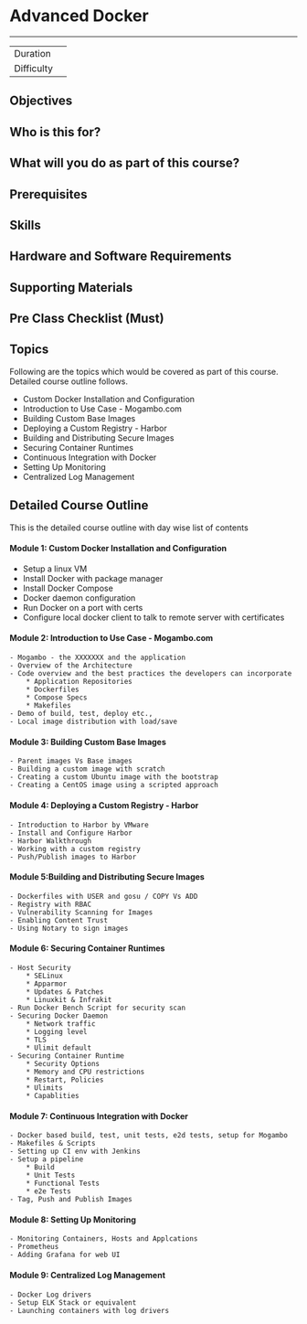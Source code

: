 # Advanced Docker
---------
|       |       |
| :------------ | :------------ |
| Duration      |         |
| Difficulty    |         |

## Objectives

## Who is this for?

## What will you do as part of this course?

## Prerequisites

## Skills

## Hardware and Software Requirements

## Supporting Materials

## Pre Class Checklist (Must)

## Topics
Following are the topics which would be covered as part of this course. Detailed course outline follows.

  * Custom Docker Installation and Configuration
  * Introduction to Use Case - Mogambo.com
  * Building Custom Base Images
  * Deploying a Custom Registry - Harbor
  * Building and Distributing Secure Images
  * Securing Container Runtimes
  * Continuous Integration with Docker
  * Setting Up Monitoring
  * Centralized Log Management

## Detailed Course Outline
This is the detailed course outline with day wise list of contents

#### Module 1: Custom Docker Installation and Configuration
  * Setup a linux VM
  * Install Docker with package manager
  * Install Docker Compose
  * Docker daemon configuration
  * Run Docker on a port with certs
  * Configure local docker client to talk to remote server with certificates
#### Module 2: Introduction to Use Case - Mogambo.com
    - Mogambo - the XXXXXXX and the application
    - Overview of the Architecture
    - Code overview and the best practices the developers can incorporate
        * Application Repositories
        * Dockerfiles
        * Compose Specs
        * Makefiles
    - Demo of build, test, deploy etc.,
    - Local image distribution with load/save
#### Module 3: Building Custom Base Images
    - Parent images Vs Base images
    - Building a custom image with scratch
    - Creating a custom Ubuntu image with the bootstrap
    - Creating a CentOS image using a scripted approach
#### Module 4: Deploying a Custom Registry - Harbor
    - Introduction to Harbor by VMware
    - Install and Configure Harbor
    - Harbor Walkthrough
    - Working with a custom registry
    - Push/Publish images to Harbor
#### Module 5:Building and Distributing Secure Images
    - Dockerfiles with USER and gosu / COPY Vs ADD
    - Registry with RBAC
    - Vulnerability Scanning for Images
    - Enabling Content Trust
    - Using Notary to sign images
#### Module 6: Securing Container Runtimes
    - Host Security
        * SELinux
        * Apparmor
        * Updates & Patches
        * Linuxkit & Infrakit
    - Run Docker Bench Script for security scan
    - Securing Docker Daemon
        * Network traffic
        * Logging level
        * TLS
        * Ulimit default
    - Securing Container Runtime
        * Security Options
        * Memory and CPU restrictions
        * Restart, Policies
        * Ulimits
        * Capablities
#### Module 7: Continuous Integration with Docker
    - Docker based build, test, unit tests, e2d tests, setup for Mogambo
    - Makefiles & Scripts
    - Setting up CI env with Jenkins
    - Setup a pipeline
        * Build
        * Unit Tests
        * Functional Tests
        * e2e Tests
    - Tag, Push and Publish Images
#### Module 8: Setting Up Monitoring
    - Monitoring Containers, Hosts and Applcations
    - Prometheus
    - Adding Grafana for web UI
#### Module 9: Centralized Log Management
    - Docker Log drivers
    - Setup ELK Stack or equivalent
    - Launching containers with log drivers
